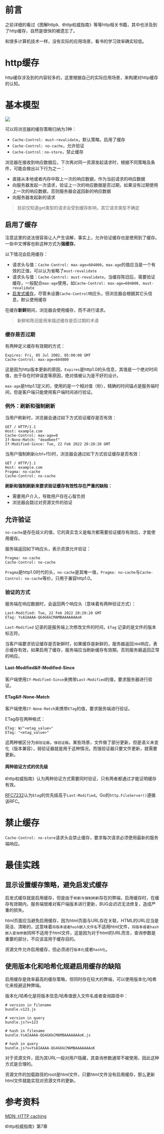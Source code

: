 # 前言

之前详细的看过《图解http》、《http权威指南》等等http相关书籍，其中也涉及到了http缓存，自然是很快的被遗忘了。

和很多计算机技术一样，没有实际的应用场景，看书的学习效率确实较低。

# http缓存

http缓存涉及到的内容较多的，这里根据自己的实际应用场景，来构建对http缓存的认知。

# 基本模型

![](_images/20232032090122312.png)

可以将浏览器的缓存策略归纳为3种：

- `Cache-Control: must-revalidate`，默认策略，启用了缓存
- `Cache-Control: no-cache`，允许验证
- `Cache-Control：no-store`，禁止缓存

浏览器在接收到响应数据后，下次再对同一资源发起请求时，根据不同策略及条件，可能会做出以下行为之一：

- 直接从本地或者内存中取上一次的响应数据，作为当前请求的响应数据
- 向服务器发起一次请求，验证上一次的响应数据是否过期，如果没有过期使用上一次的响应数据，否则服务器会返回新的响应数据
- 向服务器发起新的请求

>目前仅知道get类型的请求会受到缓存影响，其它请求类型不确定

## 启用了缓存

注意这里的说法很容易让人产生误解，事实上，允许验证缓存也是使用到了缓存。一些中文博客也称这种方式为**强缓存**。

以下情况会启用缓存：

- 请求头与值：`Cache-Control: max-age=604800`，`max-age`的值应当是一个有效的正值，可以认为省略了`must-revalidate`
- 请求头与值：`Cache-Control: must-revalidate`，当缓存陈旧后，需要验证缓存，一般配合`max-age`使用，如`Cache-Control: max-age=604800, must-revalidate`
- [启发式缓存](https://developer.mozilla.org/en-US/docs/Web/HTTP/Caching#heuristic_caching)，尽管未设置`Cache-Control`响应头，但浏览器会根据其它头信息，默认使用缓存

在缓存**新鲜**期间，浏览器会使用缓存，而不进行请求。

>新鲜和陈旧是用来描述缓存是否过期的术语

### 缓存是否过期

有两种定义缓存有效期的方式：

```
Expires: Fri, 05 Jul 2002, 05:00:00 GMT
Cache-Control: max-age=604800
```

这是因为http版本更新的原因，`Expires`是http1.0的头信息，其值是一个绝对时间值，由于存在时钟误差等原因，绝对值被认为是不好的设计。

`max-age`是http1.1定义的，使用的是一个相对值（秒），精确的时间锚点是服务端时间，但是客户端只能使用客户端时间进行验证。

### 例外：刷新和强制刷新

当用户刷新时，浏览器会通过如下方式验证缓存是否有效：

```
GET / HTTP/1.1
Host: example.com
Cache-Control: max-age=0
If-None-Match: "deadbeef"
If-Modified-Since: Tue, 22 Feb 2022 20:20:20 GMT
```

当用户强制刷新(ctrl+f5)时，浏览器会通过如下方式验证缓存是否有效：

```
GET / HTTP/1.1
Host: example.com
Pragma: no-cache
Cache-Control: no-cache
```

**刷新和强制刷新来要求验证缓存有效性存在严重的缺陷：**

- 需要用户介入，导致用户存在心智负担
- 浏览器会跳过对资源文件的验证

## 允许验证

`no-cache`是存在歧义的值，它的真实含义是每次都需要验证缓存有效后，才能使用缓存。

服务端返回如下响应头，表示资源允许验证：

```
Pragma: no-cache
Cache-Control: no-cache
```

`Pragma`是http1.0时代的头，`no-cache`是其唯一值，`Pragma: no-cache`与`Cache-Control: no-cache`等价，只用于兼容http1.0。

### 验证的方式

服务端在响应数据时，会返回两个响应头（意味着有两种验证方式）：

```
Last-Modified: Tue, 22 Feb 2022 20:20:20 GMT
ETag: YsAIAAAA-QG4G6kCMAMBAAAAAAAoK
```

`Last-Modified` 记录的是服务端上次修改文件的时间，`ETag` 记录的是文件的版本标志符。

当客户端要求验证缓存是否新鲜时，如果缓存是新鲜的，服务器返回`304`响应，表示缓存有效，如果启用了缓存，服务端应当刷新缓存有效期。否则服务器返回正常的响应。

#### Last-Modified&If-Modified-Since

客户端使用`If-Modified-Since`来携带`Last-Modified`的值，要求服务器进行验证。

#### ETag&If-None-Match

客户端使用`If-None-Match`来携带`ETag`的值，要求服务端进行验证。

ETag存在两种格式：

```
ETag: W/"<etag_value>"
ETag: "<etag_value>"
```

这两种被区分为`弱验证器`，`强验证器`。某些场景，文件做了部分更新，但是语义未变化（版本兼容），弱验证器就是用于这种情况。而强验证器只要文件更新，就需要更新。

#### 两种验证方式的优先级

《http权威指南》认为两种验证方式需要同时验证，只有两者都通过才能证明缓存有效。

[RFC7232](https://datatracker.ietf.org/doc/html/rfc7232#section-6)认为`Etag`的优先级高于`Last-Modified`。Go的`http.FileServer()`遵循该RFC。

# 禁止缓存

`Cache-Control: no-store`请求头会禁止缓存，要求每次请求必须使用最新的服务端响应。

# 最佳实践

## 显示设置缓存策略，避免启发式缓存

启发式缓存就是启用缓存，但是由于`刷新与强制刷新`存在的弊端，启用缓存时，在缓存有效期内，服务端很难对客户端版本进行更新，BUG会迟迟无法修复，造成严重的损失。

html页面应当避免启用缓存，因为html页面与URL存在关联，HTML的URL应当是简洁、清晰的，这意味着`将版本或者hash嵌入文件名`不适用html文件，`将版本或者hash嵌入查询参数`同样不适用于html文件，这是因为对于html的URL而言，查询参数是重要的部分，不应该滥用于缓存目的。

资源文件允许启用缓存，但必须进行`版本化`或者`hash化`。

## 使用版本化和哈希化规避启用缓存的缺陷

启用缓存是效率最高的缓存策略，但同时存在较大的弊端，可以使用版本化/哈希化来规避这种弊端。

版本化/哈希化是将版本信息/哈希值嵌入文件名或者查询路径中：

```
# version in filename
bundle.v123.js

# version in query
bundle.js?v=123

# hash in filename
bundle.YsAIAAAA-QG4G6kCMAMBAAAAAAAoK.js

# hash in query
bundle.js?v=YsAIAAAA-QG4G6kCMAMBAAAAAAAoK
```

对于资源文件，因为其URL一般对用户隐藏，其查询参数通常不被使用，因此这种方式是合理的。

资源文件的加载路径的root是html文件，只要html文件没有启用缓存，那么更新html文件就能实现对资源文件的更新。

# 参考资料

[MDN: HTTP caching](https://developer.mozilla.org/en-US/docs/Web/HTTP/Caching)

《http权威指南》第7章
